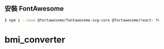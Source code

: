 ## 安裝 FontAwesome

```bash
$ npm i --save @fortawesome/fontawesome-svg-core @fortawesome/react- fontawesome @fortawesome/free-regular-svg-icons @fortawesome/free- brands-svg-icons @fortawesome/free-solid-svg-icons
```

# bmi_converter
